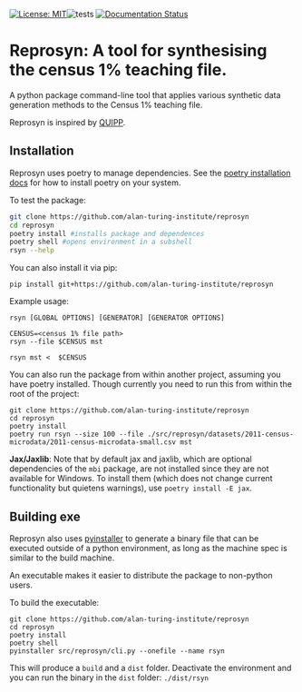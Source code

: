 [![License: MIT](https://img.shields.io/badge/License-MIT-yellow.svg)](https://opensource.org/licenses/MIT)![tests](https://github.com/alan-turing-institute/reprosyn/actions/workflows/ci.yml/badge.svg) [![Documentation Status](https://readthedocs.org/projects/reprosyn/badge/?version=latest)](https://reprosyn.readthedocs.io/en/latest/?badge=latest)


# Reprosyn: A tool for synthesising the census 1% teaching file.

A python package command-line tool that applies various synthetic data generation methods to the Census 1% teaching file.

Reprosyn is inspired by [QUIPP](https://github.com/alan-turing-institute/QUIPP-pipeline/tree/2011-census-microdata).

## Installation

Reprosyn uses poetry to manage dependencies. See the [poetry installation docs](https://python-poetry.org/docs/#installation) for how to install poetry on your system.

To test the package:

```bash
git clone https://github.com/alan-turing-institute/reprosyn
cd reprosyn
poetry install #installs package and dependences
poetry shell #opens environment in a subshell
rsyn --help
```

You can also install it via pip:

```
pip install git+https://github.com/alan-turing-institute/reprosyn
```

Example usage:

`rsyn [GLOBAL OPTIONS] [GENERATOR] [GENERATOR OPTIONS]` 

```
CENSUS=<census 1% file path>
rsyn --file $CENSUS mst

rsyn mst <  $CENSUS
```

You can also run the package from within another project, assuming you have poetry installed. Though currently you need to run this from within the root of the project: 

```
git clone https://github.com/alan-turing-institute/reprosyn
cd reprosyn
poetry install
poetry run rsyn --size 100 --file ./src/reprosyn/datasets/2011-census-microdata/2011-census-microdata-small.csv mst
```

**Jax/Jaxlib**: Note that by default jax and jaxlib, which are optional dependencies of the `mbi` package, are not installed since they are not available for Windows. To install them (which does not change current functionality but quietens warnings), use `poetry install -E jax`. 


## Building exe

Reprosyn also uses [pyinstaller](https://pyinstaller.org/en/stable/) to generate a binary file that can be executed outside of a python environment, as long as the machine spec is similar to the build machine. 

An executable makes it easier to distribute the package to non-python users.

To build the executable:

```
git clone https://github.com/alan-turing-institute/reprosyn
cd reprosyn
poetry install
poetry shell
pyinstaller src/reprosyn/cli.py --onefile --name rsyn 
```

This will produce a `build` and a `dist` folder. Deactivate the environment and you can run the binary in the `dist` folder: `./dist/rsyn`
